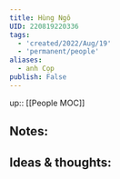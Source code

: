 ```yaml
---
title: Hùng Ngô
UID: 220819220336
tags:
  - 'created/2022/Aug/19'
  - 'permanent/people'
aliases:
  - anh Cọp
publish: False
---
```

up:: [[People MOC]]

## Notes:


## Ideas & thoughts:
